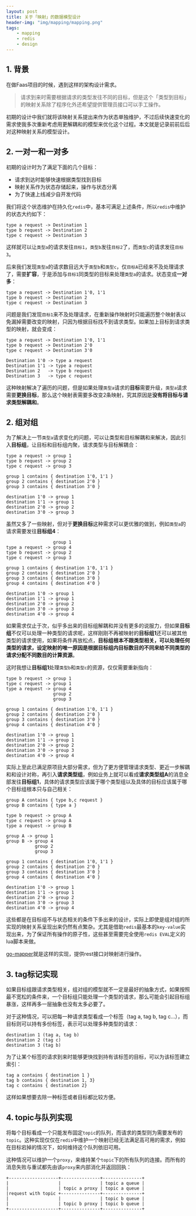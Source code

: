 ```yaml
---
layout: post
title: 关于「映射」的数据模型设计
header-img: "img/mapping/mapping.png"
tags: 
    - mapping
    - redis
    - design
---
```


## 1. 背景
在做Faas项目的时候，遇到这样的架构设计需求。

> 请求到来时需要根据请求的类型发往不同的目标，但是这个「类型到目标」的映射关系除了程序化外还希望提供管理员接口可以手工操作。  

初期的设计中我们就将该映射关系提出来作为状态单独维护，不过后续快速变化的需求使我多次重新考虑用更解耦和的模型来优化这个过程。本文就是记录前前后后对这种映射关系的模型设计。  

## 2. 一对一和一对多
初期的设计时为了满足下面的几个目标：

* 请求到达时能够快速根据类型找到目标
* 映射关系作为状态存储起来，操作与状态分离
* 为了快速上线减少自开发代码

我们将这个状态维护在持久化```redis```中，基本可满足上述条件，所以```redis```中维护的状态大约如下：

	type a request -> Destination 1
	type b request -> Destination 2
	type c request -> Destination 3
	
这样就可以让```类型a```的请求发往```目标1```，```类型b```发往```目标2```了，而```类型c```的请求发往```目标3```。    

后来我们发现```类型a```的请求数目远大于```类型b```和```类型c```，仅```目标A```已经来不及处理请求了，需要**扩容**，于是添加与```目标1```同类型的目标来处理```类型a```的请求。状态变成**一对多**：
	
	type a request -> Destination 1'0, 1'1
	type b request -> Destination 2
	type c request -> Destination 3  

问题是我们发现```目标1```来不及处理请求，在重新操作映射时只能遍历整个映射表以免漏掉需要改变的映射，只因为根据目标找不到请求类型。如果加上目标到请求类型的映射，就会变成：

	type a request -> Destination 1'0, 1'1
	type b request -> Destination 2'0
	type c request -> Destination 3'0  
	
	Destination 1'0 -> type a request
	Destination 1'1 -> type a request
	Destination 2   -> type b request
	Destination 3   -> type c request
	
这种映射解决了遍历的问题，但是如果处理```类型a```请求的**目标**需要升级，```类型a```请求需要**更换目标**，那么这个映射表需要多改变2条映射，究其原因是**没有将目标与请求类型解耦和**。  

## 2. 组对组

为了解决上一节```类型a```请求变化的问题，可以让类型和目标解耦和来解决，因此引入**目标组**，让目标和目标组内聚，请求类型与目标解耦合：

	type a request -> group 1
	type b request -> group 2
	type c request -> group 3 
	
	group 1 contains { destination 1'0, 1'1 }
	group 2 contains { destination 2'0 }
	group 3 contains { destination 3'0 }
	
	destination 1'0 -> group 1
	destination 1'1 -> group 1
	destination 2'0 -> group 2
	destination 3'0 -> group 3
	
虽然又多了一些映射，但对于**更换目标**这种需求可以更优雅的做到，例如```类型a```的请求需要发往**目标组4**：

	                  group 1
	type a request -> group 4
	type b request -> group 2
	type c request -> group 3 
	
	group 1 contains { destination 1'0, 1'1 }
	group 2 contains { destination 2'0 }
	group 3 contains { destination 3'0 }
	group 4 contains { destination 4'0 }
	
	destination 1'0 -> group 1
	destination 1'1 -> group 1
	destination 2'0 -> group 2
	destination 3'0 -> group 3
	destination 4'0 -> group 4
	
如果需求仅止于次，似乎多出来的目标组解耦和并没有更多的说服力，但如果**目标组**不仅可以处理一种类型的请求呢，这样刚刚不再被映射的**目标组1**还可以被其他类型的请求使用，如果将条件再放松点，**目标组根本不跟类型相关，可以处理任何类型的请求，设定映射的唯一原因是根据目标组内目标数目的不同来给不同类型的请求分配不同数目的计算资源**。  

这时我想让**目标组1**处理```类型b```和```类型c```的资源，仅仅需要重新指向：

	type b request -> group 1
	type c request -> group 1
	type a request -> group 4
	                  group 2
	                  group 3 
	
	group 1 contains { destination 1'0, 1'1 }
	group 2 contains { destination 2'0 }
	group 3 contains { destination 3'0 }
	group 4 contains { destination 4'0 }
	
	destination 1'0 -> group 1
	destination 1'1 -> group 1
	destination 2'0 -> group 2
	destination 3'0 -> group 3
	destination 4'0 -> group 4

实际上至此已满足原项目大部分需求，但为了更方便管理请求类型、更近一步解耦和和设计对称，再引入**请求类型组**，例如业务上就可以看成**请求类型组A**的消息全部发往**目标组1**，具体的请求类型应该属于哪个类型组以及具体的目标应该属于哪个目标组根本只与自己相关：

	group A contains { type b,c request }
	group B contains { type a }
	
	type b request -> group A
	type c request -> group A
	type a request -> group B
	
	group A -> group 1
	group B -> group 4
               group 2
	           group 3 
	
	group 1 contains { destination 1'0, 1'1 }
	group 2 contains { destination 2'0 }
	group 3 contains { destination 3'0 }
	group 4 contains { destination 4'0 }
	
	destination 1'0 -> group 1
	destination 1'1 -> group 1
	destination 2'0 -> group 2
	destination 3'0 -> group 3
	destination 4'0 -> group 4
	
这些都是在目标组不与状态相关的条件下多出来的设计，实际上即使是组对组的所实现的映射关系呈现出来仍然有点繁杂。尤其是借助```redis```最基本的```key-value```实现出来，为了保证所有操作的原子性，这些甚至需要完全使用```redis EVAL```定义的lua脚本来做。  

[go-mapper](https://github.com/singchia/go-mapper)就是这样的实现，提供rest接口对映射进行操作。

## 3. tag标记实现
如果目标组跟请求类型相关，组对组的模型就不一定是最好的抽象方式，如果按照最不宽松的条件来，一个目标组只能处理一个类型的请求，那么可能会引起目标组暴涨，这样再多一层抽象也没有太多必要了。  

对于这种情况，可以把每一种请求类型看成一个标签（tag a, tag b, tag c...），而目标则可以持有多份标签，表示可以处理多种类型的请求：

	destination 1 (tag a, tag b)
	destination 2 (tag c)
	destination 3 (tag b)

为了让某个标签的请求到来时能够更快找到持有该标签的目标，可以为该标签建立索引：

	tag a contains { destination 1 }
	tag b contains { destination 1, 3}
	tag c contains { destination 2}
	
这样如果想要去除一种标签或者目标都比较方便。

## 4. topic与队列实现
将每个目标看成一个只能发布固定```topic```的队列，而请求的类型则为需要发布的```topic```。这种实现仅仅在```redis```中维护一个映射已经无法满足高可用的需求，例如在目标宕掉的情况下，如何维持这个队列依旧可用。  

这种情况可以维护一个```proxy```，来维持某个```topic```下的所有队列的连接。而所有的消息失败与重试都先由该```proxy```来内部消化并返回回执：

	+-------------------+---------------+---------------+
	|                   |               | topic a queue |
	|                   | topic a proxy | topic a queue |
	|request with topic +---------------+---------------+
	|                   |               | topic b queue |
	|                   | topic b proxy | topic b queue |
	+-------------------+---------------+---------------+

	
